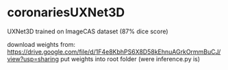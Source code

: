 # coronariesUXNet3D
UXNet3D trained on ImageCAS dataset (87% dice score)

download weights from: https://drive.google.com/file/d/1F4e8KbhPS6X8D58kEhnuAGrkOrmmBuCJ/view?usp=sharing
put weights into root folder (were inference.py is)
